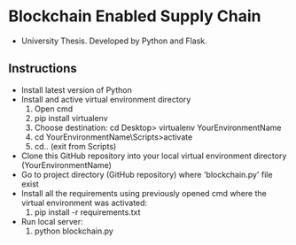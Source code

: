 # Blockchain Enabled Supply Chain
* University Thesis. Developed by Python and Flask.

## Instructions
* Install latest version of Python
* Install and active virtual environment directory
  1. Open cmd
  2. pip install virtualenv 
  3. Choose destination: cd Desktop> virtualenv YourEnvironmentName 
  4. cd YourEnvironmentName\Scripts>activate
  5. cd.. (exit from Scripts)
* Clone this GitHub repository into your local virtual environment directory (YourEnvironmentName)
* Go to project directory (GitHub repository) where 'blockchain.py' file exist
* Install all the requirements using previously opened cmd where the virtual environment was activated: 
  1. pip install -r requirements.txt
* Run local server:
  1. python blockchain.py
